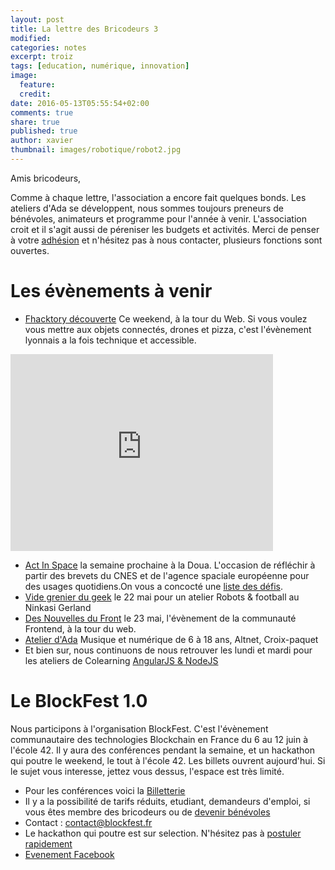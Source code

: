 ```yaml
---
layout: post
title: La lettre des Bricodeurs 3
modified:
categories: notes
excerpt: troiz
tags: [education, numérique, innovation]
image: 
  feature: 
  credit: 
date: 2016-05-13T05:55:54+02:00
comments: true
share: true
published: true
author: xavier
thumbnail: images/robotique/robot2.jpg
---
```


Amis bricodeurs,

Comme à chaque lettre, l'association a encore fait quelques bonds. Les ateliers d'Ada se développent, nous sommes toujours preneurs de bénévoles, animateurs et programme pour l'année à venir. L'association croit et il s'agit aussi de péreniser les budgets et activités. Merci de penser à votre [adhésion](http://lesbricodeurs.fr/nousrejoindre/) et n'hésitez pas à nous contacter, plusieurs fonctions sont ouvertes.

# Les évènements à venir 
* [Fhacktory découverte](https://yurplan.com/event/f-HAC-Ktory-Decouverte/8214 ) Ce weekend, à la tour du Web. Si vous voulez vous mettre aux objets connectés, drones et pizza, c'est l'évènement lyonnais a la fois technique et accessible.

<iframe width="420" height="315" src="https://www.youtube.com/watch?v=zeZ2-sb7sBk" frameborder="0" ></iframe>

* [Act In Space](http://www.actinspace.org/) la semaine prochaine à la Doua. L'occasion de réfléchir à partir des brevets du CNES et de l'agence spaciale européenne pour des usages quotidiens.On vous a concocté une [liste des défis](http://lesbricodeurs.fr/ActInSpace/).
* [Vide grenier du geek](http://www.aoa-prod.com/vide-grenier-du-geek/) le 22 mai pour un atelier Robots & football au Ninkasi Gerland
* [Des Nouvelles du Front](https://www.facebook.com/events/234683413576030/) le 23 mai, l'évènement de la communauté Frontend, à la tour du web.
* [Atelier d'Ada](http://lesbricodeurs.fr/AteliersdAda/) Musique et numérique de 6 à 18 ans, Altnet, Croix-paquet
* Et bien sur, nous continuons de nous retrouver les lundi et mardi pour les ateliers de Colearning [AngularJS & NodeJS](http://www.meetup.com/fr-FR/Design-et-technologie-pour-projets-citoyens/)

# Le BlockFest 1.0
Nous participons à l'organisation BlockFest. C'est l'évènement communautaire des technologies Blockchain en France du 6 au 12 juin à l'école 42. Il y aura des conférences pendant la semaine, et un hackathon qui poutre le weekend, le tout à l'école 42. Les billets ouvrent aujourd'hui. Si le sujet vous interesse, jettez vous dessus, l'espace est très limité.

* Pour les conférences voici la [Billetterie](https://www.eventbrite.fr/e/billets-le-blockfest-10-24632664964)
* Il y a la possibilité de tarifs réduits, etudiant, demandeurs d'emploi, si vous êtes membre des bricodeurs ou de [devenir bénévoles]({{site.url}}/BlockFest/Contribuer/)
* Contact : [contact@blockfest.fr](mailto:contact@blockfest.Fr)
* Le hackathon qui poutre est sur selection. N'hésitez pas à [postuler rapidement](http://lesbricodeurs.fr/BlockSprint/)
* [Evenement Facebook](https://www.facebook.com/events/1139612932757643/)

